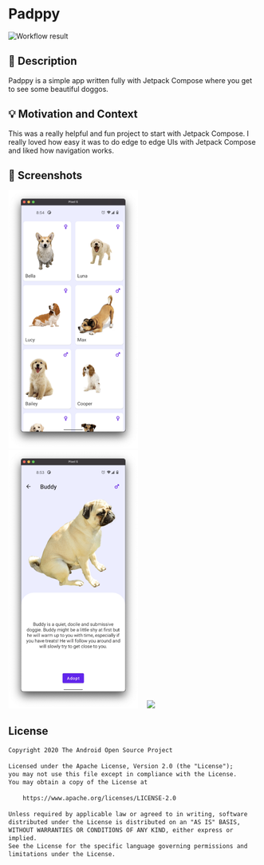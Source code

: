 # Padppy

<!--- Replace <OWNER> with your Github Username and <REPOSITORY> with the name of your repository. -->
<!--- You can find both of these in the url bar when you open your repository in github. -->
![Workflow result](https://github.com/jimmymorales/padppy/workflows/Check/badge.svg)


## :scroll: Description
Padppy is a simple app written fully with Jetpack Compose where you get to see some beautiful doggos.


## :bulb: Motivation and Context
<!--- Optionally point readers to interesting parts of your submission. -->
<!--- What are you especially proud of? -->
This was a really helpful and fun project to start with Jetpack Compose. 
I really loved how easy it was to do edge to edge UIs with Jetpack Compose 
and liked how navigation works.


## :camera_flash: Screenshots
<!-- You can add more screenshots here if you like -->
<img src="/results/screenshot_1.png" width="260">&emsp;<img src="/results/screenshot_2.png" width="260">
&emsp;<img src="/results/demo.gif" width="260">

## License
```
Copyright 2020 The Android Open Source Project

Licensed under the Apache License, Version 2.0 (the "License");
you may not use this file except in compliance with the License.
You may obtain a copy of the License at

    https://www.apache.org/licenses/LICENSE-2.0

Unless required by applicable law or agreed to in writing, software
distributed under the License is distributed on an "AS IS" BASIS,
WITHOUT WARRANTIES OR CONDITIONS OF ANY KIND, either express or implied.
See the License for the specific language governing permissions and
limitations under the License.
```
